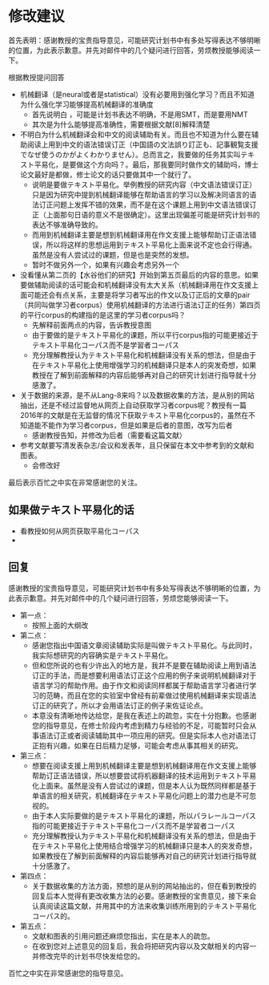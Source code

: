 # 修改建议

首先表明：感谢教授的宝贵指导意见，可能研究计划书中有多处写得表达不够明晰的位置，为此表示歉意。并先对邮件中的几个疑问进行回答，劳烦教授能够阅读一下。

根据教授提问回答

- 机械翻译（是neural或者是statistical）没有必要用到强化学习？而且不知道为什么强化学习能够提高机械翻译的准确度
  - 首先说明白 ，可能是计划书表达不明确，不是用SMT，而是要用NMT
  - 其次是为什么能够提高准确性，需要根据文献[8]解释清楚
- 不明白为什么机械翻译会和中文的阅读辅助有关。而且也不知道为什么要在辅助阅读上用到中文的语法错误订正（中国語の文法誤り訂正も、記事観覧支援でなぜ使うのかがよくわかりません）。总而言之，我要做的任务其实叫テキスト平易化，是要做这个方向吗？。最后，那我要同时做作文的辅助吗，博士论文最好是都做，修士论文的话只要做其中一个就行了。
  - 说明是要做テキスト平易化。举例教授的研究内容（中文语法错误订正）只是因为研究中提到机械翻译能够在帮助语言的学习以及解决同语言的语法订正问题上发挥不错的效果，而不是在这个课题上用到中文语法错误订正（上面那句日语的意义不是很确定）。这里出现偏差可能是研究计划书的表达不够准确导致的。
  - 而用到机械翻译主要是想到机械翻译用在作文支援上能够帮助订正语法错误，所以将这样的思想运用到テキスト平易化上面来说不定也会行得通。虽然是没有人尝试过的课题，但是也是突然的发想。
  - 暂时不做另外一个，如果有兴趣会考虑另外一个
- 没看懂从第二页的【水谷他们的研究】开始到第五页最后的内容的意思。如果要做辅助阅读的话可能会和机械翻译没有太大关系（机械翻译用在作文支援上面可能还会有点关系，主要是将学习者写出的作文以及订正后的文章的pair（共同叫做学习者corpus）使用机械翻译的方法进行语法订正的任务）第四页的平行corpus的构建指的是这里的学习者corpus吗？
  - 先解释前面两点的内容，告诉教授意图
  - 由于要做的是テキスト平易化的课题，所以平行corpus指的可能更接近于テキスト平易化コーパス而不是学習者コーパス
  - 充分理解教授认为テキスト平易化和机械翻译没有关系的想法，但是由于在テキスト平易化上使用增强学习的机械翻译只是本人的突发奇想，如果教授在了解到前面解释的内容后能够再对自己的研究计划进行指导就十分感激了。
- 关于数据的来源，是不从Lang-8来吗？以及数据收集的方法，是从别的网站抽出，还是不经过监督地从网页上自动获取学习者corpus呢？教授有一篇2016年的文献是在无监督的情况下获取テキスト平易化corpus的，虽然在不知道能不能作为学习者corpus，但是如果是后者的意图，改写为后者
  - 感谢教授告知，并修改为后者（需要看这篇文献）
- 参考文献要写清发表杂志/会议和发表年，且只保留在本文中参考到的文献和图表。
  - 会修改好

最后表示百忙之中实在非常感谢您的关注。



## 如果做テキスト平易化的话

- 看教授如何从网页获取平易化コーパス
- 



## 回复

感谢教授的宝贵指导意见，可能研究计划书中有多处写得表达不够明晰的位置，为此表示歉意。并先对邮件中的几个疑问进行回答，劳烦您能够阅读一下。

- 第一点：
  - 按照上面的大纲改
- 第二点：
  - 感谢您指出中国语文章阅读辅助实际是叫做テキスト平易化。与此同时，我实际想研究的内容确实是テキスト平易化。
  - 但和您所说的也有少许出入的地方是，我并不是要在辅助阅读上用到语法订正的手法，而是想要利用语法订正这个应用的例子来说明机械翻译对于语言学习的帮助作用。由于作文和阅读同样都属于帮助语言学习者进行学习的范畴，而且在您的实验室中曾经有前辈做过使用机械翻译来实现语法订正的研究了，所以才会用语法订正的例子来佐证论点。
  - 本意没有清晰地传达给您，是我在表述上的疏忽，实在十分抱歉。也感谢您的指导意见，在修士阶段内考虑到精力与经验的不足，可能暂时只会从事语法订正或者阅读辅助其中一项应用的研究。但是实际本人也对语法订正抱有兴趣，如果在日后精力足够，可能会考虑从事其相关的研究。
- 第三点：
  - 想要在阅读支援上用到机械翻译主要是想到机械翻译用在作文支援上能够帮助订正语法错误，所以想要尝试将机器翻译的技术运用到テキスト平易化上面来。虽然是没有人尝试过的课题，但是本人认为既然同样都是基于单语言的相关研究，机械翻译在テキスト平易化问题上的潜力也是不可忽视的。
  - 由于本人实际要做的是テキスト平易化的课题，所以パラレールコーパス指的可能更接近于テキスト平易化コーパス而不是学習者コーパス
  - 充分理解教授认为テキスト平易化和机械翻译没有关系的想法，但是由于在テキスト平易化上使用结合增强学习的机械翻译只是本人的突发奇想，如果教授在了解到前面解释的内容后能够再对自己的研究计划进行指导就十分感激了。
- 第四点：
  - 关于数据收集的方法方面，预想的是从别的网站抽出的，但在看到教授的回复后本人觉得有更改收集方法的必要。感谢教授的宝贵意见，接下来会认真阅读这篇文献，并用其中的方法来收集训练所用到的テキスト平易化コーパス的。
- 第五点：
  - 文献和图表的引用问题还麻烦您指出，实在是本人的疏忽。
  - 在收到您对上述意见的回复后，我会将把研究内容以及文献相关的内容一并修改完毕的计划书尽快发给您的。

百忙之中实在非常感谢您的指导意见。